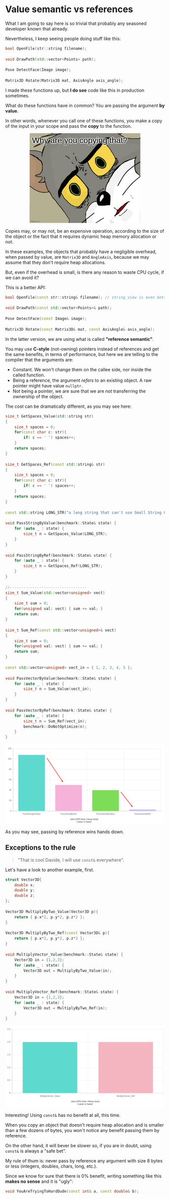# Value semantic vs references

What I am going to say here is so trivial that probably any seasoned developer
known that already.

Nevertheless, I keep seeing people doing stuff like this:

```C++
bool OpenFile(str::string filename);

void DrawPath(std::vector<Points> path);

Pose DetectFace(Image image);

Matrix3D Rotate(Matrix3D mat, AxisAngle axis_angle);

```

I made these functions up, but **I do see** code like this in production sometimes.

What do these functions have in common? You are passing the argument **by value**.

In other words, whenever you call one of these functions, you make a copy of the input in your scope
and pass the **copy** to the function.

<p align="center"><img src="why_copy.jpg" width="350"></p>

Copies may, or may not, be an expensive operation, according to the size of the object or the fact
that it requires dynamic heap memory allocation or not.

In these examples, the objects that probably have a negligible overhead,
when passed by value, are `Matrix3D` and `AngleAxis`, because we may assume that they don't require
heap allocations.

But, even if the overhead is small, is there any reason to waste CPU cycle, if we can avoid it?

This is a better API:


```C++
bool OpenFile(const str::string& filename); // string_view is even better

void DrawPath(const std::vector<Points>& path);

Pose DetectFace(const Image& image);

Matrix3D Rotate(const Matrix3D& mat, const AxisAngle& axis_angle);

```

In the latter version, we are using what is called **"reference semantic"**.

You may use **C-style** (not-owning) pointers instead of references and get the same benefits, in terms of
performance, but here we are telling to the compiler that the arguments are:

- Constant. We won't change them on the callee side, nor inside the called function.
- Being a reference, the argument *refers* to an existing object. A raw pointer might have value `nullptr`.
- Not being a pointer, we are sure that we are not transferring the ownership of the object.

The cost can be dramatically different, as you may see here:

```C++
size_t GetSpaces_Value(std::string str)
{
    size_t spaces = 0;
    for(const char c: str){
        if( c == ' ') spaces++;
    }
    return spaces;
}

size_t GetSpaces_Ref(const std::string& str)
{
    size_t spaces = 0;
    for(const char c: str){
        if( c == ' ') spaces++;
    }
    return spaces;
}

const std::string LONG_STR("a long string that can't use Small String Optimization");

void PassStringByValue(benchmark::State& state) {
    for (auto _ : state) {
        size_t n = GetSpaces_Value(LONG_STR);
    }
}

void PassStringByRef(benchmark::State& state) {
    for (auto _ : state) {
        size_t n = GetSpaces_Ref(LONG_STR);
    }
}

//----------------------------------
size_t Sum_Value(std::vector<unsigned> vect)
{
    size_t sum = 0;
    for(unsigned val: vect) { sum += val; }
    return sum;
}

size_t Sum_Ref(const std::vector<unsigned>& vect)
{
    size_t sum = 0;
    for(unsigned val: vect) { sum += val; }
    return sum;
}

const std::vector<unsigned> vect_in = { 1, 2, 3, 4, 5 };

void PassVectorByValue(benchmark::State& state) {
    for (auto _ : state) {
        size_t n = Sum_Value(vect_in);
    }
}

void PassVectorByRef(benchmark::State& state) {
    for (auto _ : state) {
        size_t n = Sum_Ref(vect_in);
        benchmark::DoNotOptimize(n);
    }
}

```

<p align="center"><img src="const_reference.png"></p>

As you may see, passing by reference wins hands down.

## Exceptions to the rule

> "That is cool Davide, I will use `const&` everywhere".

Let's have a look to another example, first.

```C++
struct Vector3D{
    double x;
    double y;
    double z;
};

Vector3D MultiplyByTwo_Value(Vector3D p){
    return { p.x*2, p.y*2, p.z*2 };
}

Vector3D MultiplyByTwo_Ref(const Vector3D& p){
    return { p.x*2, p.y*2, p.z*2 };
}

void MultiplyVector_Value(benchmark::State& state) {
    Vector3D in = {1,2,3};
    for (auto _ : state) {
        Vector3D out = MultiplyByTwo_Value(in);
    }
}

void MultiplyVector_Ref(benchmark::State& state) {
    Vector3D in = {1,2,3};
    for (auto _ : state) {
        Vector3D out = MultiplyByTwo_Ref(in);
    }
}
```

<p align="center"><img src="multiply_vector.png"></p>

Interesting! Using `const&` has no benefit at all, this time.

When you copy an object that doesn't require heap allocation and is smaller than a few dozens of bytes,
you won't notice any benefit passing them by reference.

On the other hand, it will bever be slower so, if you are in doubt, using `const&` is always a "safe bet".

My rule of thum is: never pass by reference any argument with size 8 bytes or less (integers, doubles, chars, long, etc.).

Since we know for sure that there is 0% benefit, writing something like this **makes no sense** and it is "ugly":

```C++
void YouAreTryingToHardDude(const int& a, const double& b);
```